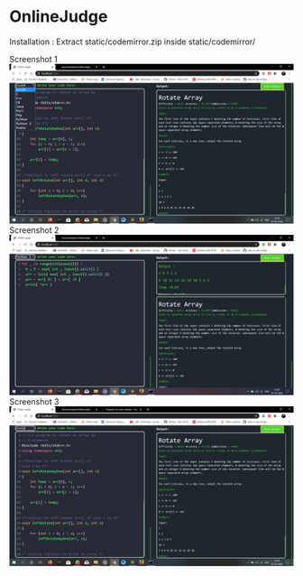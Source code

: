 # OnlineJudge
Installation :
Extract static/codemirror.zip inside static/codemirror/

Screenshot 1
![Alt text](/Screenshots/1.png?raw=true "Screenshot 1")
Screenshot 2
![Alt text](/Screenshots/2.png?raw=true "Screenshot 2")
Screenshot 3
![Alt text](/Screenshots/3.png?raw=true "Screenshot 3")

